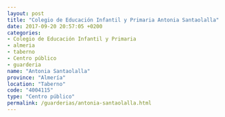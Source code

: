 ```yaml
---
layout: post
title: "Colegio de Educación Infantil y Primaria Antonia Santaolalla"
date: 2017-09-20 20:57:05 +0200
categories:
- Colegio de Educación Infantil y Primaria
- almeria
- taberno
- Centro público
- guarderia
name: "Antonia Santaolalla"
province: "Almería"
location: "Taberno"
code: "4004115"
type: "Centro público"
permalink: /guarderias/antonia-santaolalla.html
---
```

